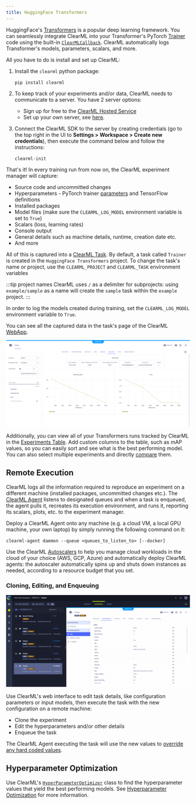 ```yaml
---
title: HuggingFace Transformers
---
```


HuggingFace's [Transformers](https://huggingface.co/docs/transformers/index) is a popular deep learning framework. You can 
seamlessly integrate ClearML into your Transformer's PyTorch [Trainer](https://huggingface.co/docs/transformers/v4.34.1/en/main_classes/trainer) 
code using the built-in [`ClearMLCallback`](https://huggingface.co/docs/transformers/v4.34.1/en/main_classes/callback#transformers.integrations.ClearMLCallback). 
ClearML automatically logs Transformer's models, parameters, scalars, and more. 

All you have to do is install and set up ClearML:

1. Install the `clearml` python package:

   ```commandline
   pip install clearml
   ``` 
   
1. To keep track of your experiments and/or data, ClearML needs to communicate to a server. You have 2 server options:
    * Sign up for free to the [ClearML Hosted Service](https://app.clear.ml/) 
    * Set up your own server, see [here](../deploying_clearml/clearml_server.md).  
1. Connect the ClearML SDK to the server by creating credentials (go to the top right in the UI to **Settings > Workspace > Create new credentials**), 
   then execute the command below and follow the instructions:

   ```commandline
   clearml-init
   ```
    
That's it! In every training run from now on, the ClearML experiment 
manager will capture:
* Source code and uncommitted changes
* Hyperparameters - PyTorch trainer [parameters](https://huggingface.co/docs/transformers/v4.34.1/en/main_classes/trainer#transformers.TrainingArguments)
and TensorFlow definitions
* Installed packages
* Model files (make sure the `CLEARML_LOG_MODEL` environment variable is set to `True`)
* Scalars (loss, learning rates)
* Console output
* General details such as machine details, runtime, creation date etc.
* And more

All of this is captured into a [ClearML Task](../fundamentals/task.md). By default, a task called `Trainer` is created 
in the `HuggingFace Transformers` project. To change the task's name or project, use the `CLEARML_PROJECT` and `CLEARML_TASK`
environment variables

:::tip project names 
ClearML uses `/` as a delimiter for subprojects: using `example/sample` as a name will create the `sample` 
task within the `example` project. 
:::

In order to log the models created during training, set the `CLEARML_LOG_MODEL` environment variable to `True`. 

You can see all the captured data in the task's page of the ClearML [WebApp](../webapp/webapp_exp_track_visual.md). 

![transformers scalars](../img/integrations_transformers_scalars.png)

Additionally, you can view all of your Transformers runs tracked by ClearML in the [Experiments Table](../webapp/webapp_model_table.md). 
Add custom columns to the table, such as mAP values, so you can easily sort and see what is the best performing model. 
You can also select multiple experiments and directly [compare](../webapp/webapp_exp_comparing.md) them.   


## Remote Execution
ClearML logs all the information required to reproduce an experiment on a different machine (installed packages, 
uncommitted changes etc.). The [ClearML Agent](../clearml_agent.md) listens to designated queues and when a task is 
enqueued, the agent pulls it, recreates its execution environment, and runs it, reporting its scalars, plots, etc. to the 
experiment manager.

Deploy a ClearML Agent onto any machine (e.g. a cloud VM, a local GPU machine, your own laptop) by simply running 
the following command on it:

```commandline
clearml-agent daemon --queue <queues_to_listen_to> [--docker]
```

Use the ClearML [Autoscalers](../cloud_autoscaling/autoscaling_overview.md) to help you manage cloud workloads in the 
cloud of your choice (AWS, GCP, Azure) and automatically deploy ClearML agents: the autoscaler automatically spins up 
and shuts down instances as needed, according to a resource budget that you set.


### Cloning, Editing, and Enqueuing

![Cloning, editing, enqueuing gif](../img/gif/integrations_yolov5.gif)

Use ClearML's web interface to edit task details, like configuration parameters or input models, then execute the task 
with the new configuration on a remote machine:
* Clone the experiment
* Edit the hyperparameters and/or other details 
* Enqueue the task

The ClearML Agent executing the task will use the new values to [override any hard coded values](../clearml_agent.md). 

## Hyperparameter Optimization
Use ClearML's [`HyperParameterOptimizer`](../references/sdk/hpo_optimization_hyperparameteroptimizer.md) class to find 
the hyperparameter values that yield the best performing models. See [Hyperparameter Optimization](../fundamentals/hpo.md) 
for more information.
